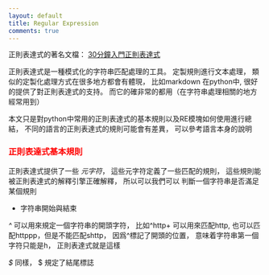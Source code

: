 ```yaml
---
layout: default
title: Regular Expression
comments: true
---
```


正則表達式的著名文檔： [30分鐘入門正則表達式]("http://deerchao.net/tutorials/regex/regex.htm")

正則表達式是一種模式化的字符串匹配處理的工具。 定製規則進行文本處理， 類似的定製化處理方式在很多地方都會有體現， 比如markdown
在python中, 很好的提供了對正則表達式的支持。 而它的確非常的都用（在字符串處理相關的地方經常用到）

本文只是對python中常用的正則表達式的基本規則以及RE模塊如何使用進行總結， 不同的語言的正則表達式的規則可能會有差異， 
可以參考語言本身的說明

### <font color="red">正則表達式基本規則</font>

正則表達式提供了一些 *元字符*， 這些元字符定義了一些匹配的規則， 這些規則能被正則表達式的解釋引擎正確解釋， 所以可以我們可以
判斷一個字符串是否滿足某個規則

* 字符串開始與結束

*^* 可以用來規定一個字符串的開頭字符， 比如^http+ 可以用來匹配http, 也可以匹配httppp，但是不能匹配shttp， 因爲^標記了開頭的位置，
意味着字符串第一個字符只能是h， 正則表達式就是這樣

*$* 同樣， $ 規定了結尾標誌

